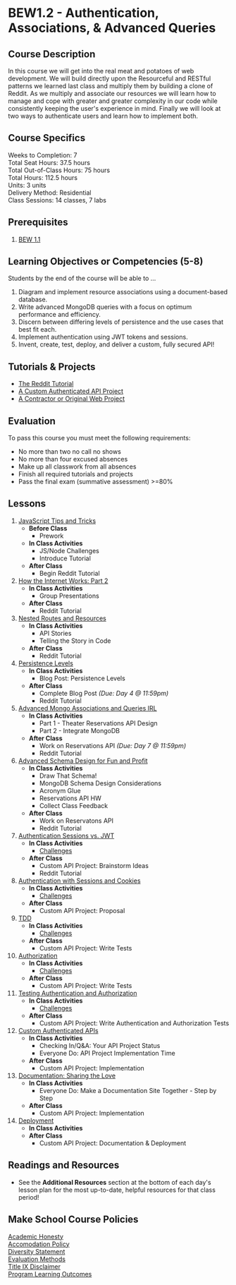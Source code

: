 # BEW1.2 - Authentication, Associations, & Advanced Queries

## Course Description

In this course we will get into the real meat and potatoes of web development. We will build directly upon the Resourceful and RESTful patterns we learned last class and multiply them by building a clone of Reddit. As we multiply and associate our resources we will learn how to manage and cope with greater and greater complexity in our code while consistently keeping the user's experience in mind. Finally we will look at two ways to authenticate users and learn how to implement both.

## Course Specifics

Weeks to Completion:  7 <br>
Total Seat Hours:  37.5 hours <br>
Total Out-of-Class Hours: 75 hours <br>
Total Hours: 112.5 hours <br>
Units:  3 units <br>
Delivery Method:  Residential <br>
Class Sessions:  14 classes, 7 labs

## Prerequisites

1. [BEW 1.1](http://make.sc/bew1-1)

## Learning Objectives or Competencies (5-8)

Students by the end of the course will be able to ...

1. Diagram and implement resource associations using a document-based database.
1. Write advanced MongoDB queries with a focus on optimum performance and efficiency.
1. Discern between differing levels of persistence and the use cases that best fit each.
1. Implement authentication using JWT tokens and sessions.
1. Invent, create, test, deploy, and deliver a custom, fully secured API!

## Tutorials & Projects

- [The Reddit Tutorial](Projects/01-Reddit-Project.md)
- [A Custom Authenticated API Project](Projects/02-Custom-API-Project.md)
- [A Contractor or Original Web Project](Projects/00-Custom-Project.md)

## Evaluation

To pass this course you must meet the following requirements:

- No more than two no call no shows
- No more than four excused absences
- Make up all classwork from all absences
- Finish all required tutorials and projects
- Pass the final exam (summative assessment) >=80%

## Lessons

1. [JavaScript Tips and Tricks](01-JavaScript-Tricks/README.md)
    - **Before Class**
        - Prework
    - **In Class Activities**
        - JS/Node Challenges
        - Introduce Tutorial
    - **After Class**
        - Begin Reddit Tutorial
1. [How the Internet Works: Part 2](02-How-The-Internet-Works/README.md)
    - **In Class Activities**
        - Group Presentations
    - **After Class**
        - Reddit Tutorial
1. [Nested Routes and Resources](03-Nested-Routes-and-Resources/README.md)
    - **In Class Activities**
        - API Stories
        - Telling the Story in Code
    - **After Class**
        - Reddit Tutorial
1. [Persistence Levels](04-Persistence-Levels/README.md)
    - **In Class Activities**
        - Blog Post: Persistence Levels
    - **After Class**
        - Complete Blog Post _(Due: Day 4 @ 11:59pm)_
        - Reddit Tutorial
1. [Advanced Mongo Associations and Queries IRL](05-Advanced-MongoDB-IRL/README.md)
    - **In Class Activities**
        * Part 1 - Theater Reservations API Design
        * Part 2 - Integrate MongoDB
    - **After Class**
        - Work on Reservations API _(Due: Day 7 @ 11:59pm)_
        - Reddit Tutorial
1. [Advanced Schema Design for Fun and Profit](06-Advanced-Schema-Design/README.md)
    - **In Class Activities**
        - Draw That Schema!
        - MongoDB Schema Design Considerations
        - Acronym Glue
        - Reservations API HW
        - Collect Class Feedback
    - **After Class**
        - Work on Reservatons API
        - Reddit Tutorial
1. [Authentication Sessions vs. JWT](07-Authentication-Sessions-vs-JWT/README.md)
    - **In Class Activities**
        - [Challenges](https://github.com/Product-College-Courses/BEW-1.2-Authentication-and-Associations/tree/master/07-Authentication-Sessions-vs-JWT#challenges)
    - **After Class**
        - Custom API Project: Brainstorm Ideas
        - Reddit Tutorial
1. [Authentication with Sessions and Cookies](08-Authenticaton-with-Sessions-and-Cookies/README.md)
    - **In Class Activities**
        - [Challenges](08-Authentication-with-Sessions-and-Cookies#challenges)
    - **After Class**
        - Custom API Project: Proposal
1. [TDD](09-TDD/README.md)
    - **In Class Activities**
        - [Challenges](09-TDD/README.md#challenges)
    - **After Class**
        - Custom API Project: Write Tests
1. [Authorization](10-Authorization/README.md)
    - **In Class Activities**
        - [Challenges](10-Authorization#challenges)
    - **After Class**
        - Custom API Project: Write Tests
1. [Testing Authentication and Authorization](11-Testing-Authentication-and-Authorization/README.md)
    - **In Class Activities**
        - [Challenges](11-Testing-Authentication-and-Authorization/README.md#challenges)
    - **After Class**
        - Custom API Project: Write Authentication and Authorization Tests
1. [Custom Authenticated APIs](12-Custom-Authenticated-APIs/README.md)
    - **In Class Activities**
        - Checking In/Q&A: Your API Project Status
        - Everyone Do: API Project Implementation Time
    - **After Class**
        - Custom API Project: Implementation
1. [Documentation: Sharing the Love](13-Docsify/README.md)
    - **In Class Activities**
        - Everyone Do: Make a Documentation Site Together - Step by Step
    - **After Class**
        - Custom API Project: Implementation
1. [Deployment](14-Deployment/README.md)
    - **In Class Activities**
    - **After Class**
        - Custom API Project: Documentation & Deployment

## Readings and Resources

- See the **Additional Resources** section at the bottom of each day's lesson plan for the most up-to-date, helpful resources for that class period!

## Make School Course Policies

[Academic Honesty](https://github.com/Product-College-Courses/Common-Syllabus-Sections/blob/master/Academic-Honesty-and-Plagiarism.md)<br>
[Accomodation Policy](https://github.com/Product-College-Courses/Common-Syllabus-Sections/blob/master/Accommodation-Policy.md)<br>
[Diversity Statement](https://github.com/Product-College-Courses/Common-Syllabus-Sections/blob/master/Diversity-Statement.md)<br>
[Evaluation Methods](https://github.com/Product-College-Courses/Common-Syllabus-Sections/blob/master/Evaluation-Methods.md)<br>
[Title IX Disclaimer](https://github.com/Product-College-Courses/Common-Syllabus-Sections/blob/master/Evaluations-Title-X-Disclaimer.md)<br>
[Program Learning Outcomes](https://github.com/Product-College-Courses/Common-Syllabus-Sections/blob/master/Program-Learning-Outcomes.md)
